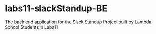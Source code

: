 # labs11-slackStandup-BE
The back end application for the Slack Standup Project built by Lambda School Students in Labs11
